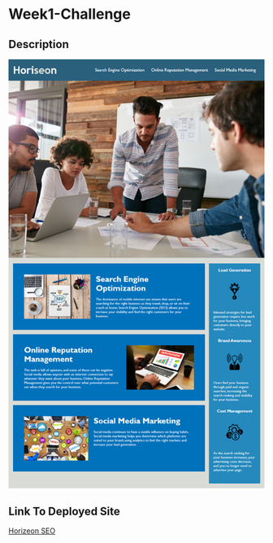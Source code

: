 # Week1-Challenge

## Description

![Horizeon Screenshot](./assets/images/01-html-css-git-homework-demo.png)

## Link To Deployed Site
[Horizeon SEO]()
